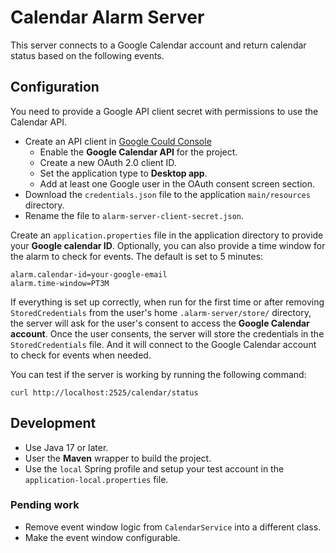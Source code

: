 # Calendar Alarm Server

This server connects to a Google Calendar account and return calendar status based on the following events.

## Configuration

You need to provide a Google API client secret with permissions to use the Calendar API.
- Create an API client in [Google Could Console](https://console.cloud.google.com/)
  - Enable the **Google Calendar API** for the project.
  - Create a new OAuth 2.0 client ID.
  - Set the application type to **Desktop app**.
  - Add at least one Google user in the OAuth consent screen section.
- Download the `credentials.json` file to the application `main/resources` directory.
- Rename the file to `alarm-server-client-secret.json`.

Create an `application.properties` file in the application directory to provide your **Google calendar ID**.
Optionally, you can also provide a time window for the alarm to check for events. The default is set to 5 minutes:

```properties
alarm.calendar-id=your-google-email
alarm.time-window=PT3M
```
If everything is set up correctly, when run for the first time or after removing `StoredCredentials` from the user's home `.alarm-server/store/` directory, the server will ask for the user's consent to access the **Google Calendar account**.
Once the user consents, the server will store the credentials in the `StoredCredentials` file.
And it will connect to the Google Calendar account to check for events when needed.

You can test if the server is working by running the following command:

```shell
curl http://localhost:2525/calendar/status
```

## Development

- Use Java 17 or later.
- User the **Maven** wrapper to build the project.
- Use the `local` Spring profile and setup your test account in the `application-local.properties` file.

### Pending work

- Remove event window logic from `CalendarService` into a different class.
- Make the event window configurable.